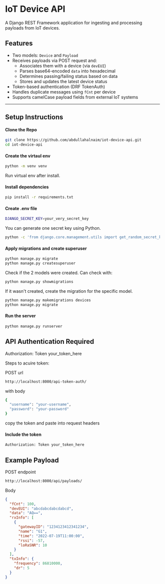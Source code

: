 # IoT Device API

A Django REST Framework application for ingesting and processing payloads from IoT devices.

## Features

- Two models: `Device` and `Payload`
- Receives payloads via POST request and:
  - Associates them with a device (via `devEUI`)
  - Parses base64-encoded `data` into hexadecimal
  - Determines passing/failing status based on data
  - Stores and updates the latest device status
- Token-based authentication (DRF TokenAuth)
- Handles duplicate messages using `fCnt` per device
- Supports camelCase payload fields from external IoT systems

---

## Setup Instructions


#### Clone the Repo
```bash
git clone https://github.com/abdullahalnaim/iot-device-api.git
cd iot-device-api
```

#### Create the virtaul env
```bash
python -m venv venv
```

Run virtual env after install.

#### Install dependencies
```bash
pip install -r requirements.txt
```

#### Create .env file
```bash
DJANGO_SECRET_KEY=your_very_secret_key
```
You can generate one secret key using Python.
```bash
python -c 'from django.core.management.utils import get_random_secret_key; print(get_random_secret_key())'
```

#### Apply migrations and create superuser
```bash
python manage.py migrate
python manage.py createsuperuser
```
Check if the 2 models were created. Can check with:
```bash
python manage.py showmigrations
```

If it wasn't created, create the migration for the specific model.
```bash
python manage.py makemigrations devices
python manage.py migrate
```

#### Run the server
```bash
python manage.py runserver
```

## API Authentication Required
Authorization: Token your_token_here

Steps to acuire token:

POST url
```bash
http://localhost:8000/api-token-auth/
```

with body
```bash
{
  "username": "your-username",
  "password": "your-password"
}
```
copy the token and paste into request headers

#### Include the token
```bash
Authorization: Token your_token_here
```


## Example Payload
POST endpoint
```bash
http://localhost:8000/api/payloads/
```
Body

```json
{
  "fCnt": 100,
  "devEUI": "abcdabcdabcdabcd",
  "data": "AQ==",
  "rxInfo": [
    {
      "gatewayID": "1234123412341234",
      "name": "G1",
      "time": "2022-07-19T11:00:00",
      "rssi": -57,
      "loRaSNR": 10
    }
  ],
  "txInfo": {
    "frequency": 86810000,
    "dr": 5
  }
}
```